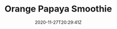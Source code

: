 ---
layout: recipe
date: 2020-11-27T20:29:41Z
draft: true    
title:  "Orange Papaya Smoothie"
# image: cappuccino.jpg
authorName: Vicki
category: beverage
tags:
  - beverage
  - vicki
yield: 4
prepTime: #
cookTime: #

ingredients:
- 1 ripe Papaya (peeled, seeded and chopped)
- 2 cups Orange Juice
- 1 cup Plain Yogurt
- 1 cup Cracked Ice
- 1 Banana (mashed)
- 1 tsp. Lime or Lemon juice

directions:
- Puree or process all ingredients until smooth.
- Serve in tall glasses.
---